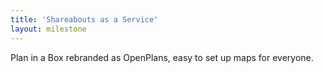 ```yaml
---
title: 'Shareabouts as a Service'
layout: milestone
---
```


Plan in a Box rebranded as OpenPlans, easy to set up maps for everyone.
